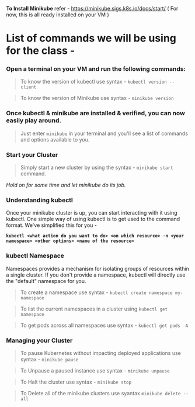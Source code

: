 **To Install Minikube** refer - https://minikube.sigs.k8s.io/docs/start/ 
( For now, this is all ready installed on your VM ) 

# List of commands we will be using for the class - 

### Open a terminal on your VM and run the following commands:

> To know the version of kubectl use syntax - `kubectl version --client`

> To know the version of Minikube use syntax - `minikube version` 

### Once kubectl & minikube are installed & verified, you can now easily play around. 

> Just enter `minikube` in your terminal and you'll see a list of commands and options available to you.

### Start your Cluster

> Simply start a new cluster by using the syntax - `minikube start` command. 

_Hold on for some time and let minikube do its job._ 

### Understanding kubectl

Once your minikube cluster is up, you can start interacting with it using kubectl. One simple way of using kubectl is to get used to the command format. We've simplified this for you - 

**`kubectl <what action do you want to do> <on which resource> -n <your namespace> <other options> <name of the resource>`**

### kubectl Namespace
 
Namespaces provides a mechanism for isolating groups of resources within a single cluster. If you don't provide a namespace, kubectl will directly use the "default" namespace for you.

> To create a namespace use syntax - `kubectl create namespace my-namespace`

> To list the current namespaces in a cluster using `kubectl get namespace`

> To get pods across all namespaces use syntax - `kubectl get pods -A`

### Managing your Cluster 

> To pause Kubernetes without impacting deployed applications use syntax - `minikube pause`

> To Unpause a paused instance use syntax - `minikube unpause`

> To Halt the cluster use syntax - `minikube stop` 

> To Delete all of the minikube clusters use syantax `minikube delete --all`






